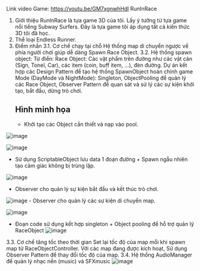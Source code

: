 Link video Game: https://youtu.be/GM7xgnwhHdI
RunInRace
1. Giới thiệu
RunInRace là tựa game 3D của tôi. Lấy ý tưởng từ tựa game nổi tiếng Subway Surfers. Đây là tựa game tôi áp dụng tất cả kiến thức 3D tôi đã học.
2. Thể loại
Endless Runner.
3. Điểm nhấn
3.1. Cơ chế chạy tại chỗ
   Hệ thống map di chuyển ngược về phía người chơi giúp dễ dàng Spawn Race Object.
3.2. Hệ thống spawn object:
   Từ điển: Race Object: Các vật phẩm trên đường như các vật cản (Sign, Tonel, Car), các item (coin, buff item, ...), đèn đường.
   Dự án kết hợp các Design Pattern để tạo hệ thống SpawnObject hoàn chỉnh game Mode (DayMode và NightMode): Singleton, ObjectPooling để quản lý các Race Object, Observer Pattern để quan sát và sử lý các sự kiện khởi tạo, bắt đầu, dừng trò chơi.
   ## Hình minh họa
   - Khởi tạo các Object cần thiết và nạp vào pool.
<!-- end list -->
   ![image](https://github.com/user-attachments/assets/5ba203f5-a549-468b-8cee-f711cc03d9b0)
<!-- end list -->
   ![image](https://github.com/user-attachments/assets/4b732425-2fe0-461e-b9ae-94b1c6ba45f5)
   - Sử dụng ScriptableObject lưu data 1 đoạn đường + Spawn ngẫu nhiên tạo cảm giác không bị trùng lặp.
<!-- end list -->
   ![image](https://github.com/user-attachments/assets/b36a54f1-1f58-4ef6-925c-f21911464b5f)
   - Observer cho quản lý sự kiện bắt đầu và kết thúc trò chơi.
<!-- end list -->
   ![image](https://github.com/user-attachments/assets/337fdf93-3a6a-4d00-9b99-b06f5980cf60)
	- Observer cho quản lý các sự kiện di chuyển map.
<!-- end list -->
   ![image](https://github.com/user-attachments/assets/a8351636-4710-4a09-b783-52c62da00a10)
<!-- end list -->
- Đoạn code sử dụng kết hợp singleton + Object pooling để hỗ trợ quản lý RaceObject
   ![image](https://github.com/user-attachments/assets/eb3b9bf9-3a9e-4919-8868-f151f282d4ad)
<!-- end list -->
3.3. Cơ chế tăng tốc theo thời gian
   Set lại tốc độ của map mỗi khi spawn map từ RaceObjectController.
   Với các map đang được kích hoạt, Sử dụng Observer Pattern để thay đổi tốc độ của map. 
3.4. Hệ thống AudioManager để quản lý nhạc nền (music) và SFXmusic
![image](https://github.com/user-attachments/assets/a6c859cd-354a-4e5f-8e6b-a337fd8a408f)
